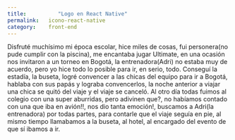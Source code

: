 ```yaml
---
title:  		"Logo en React Native"
permalink: 	 icono-react-native
category:    front-end
---
```


Disfruté muchísimo mi época escolar, hice miles de cosas, fui personera(no pude cumplir con la piscina), me encantaba jugar Ultimate, en una ocasión nos invitaron a un torneo en Bogotá, la entrenadora(Adri) no estaba muy de acuerdo, pero yo hice todo lo posible para ir, en serio, todo. Conseguí la estadía, la buseta, logré convencer a las chicas del equipo para ir a Bogotá, hablaba con sus papás y lograba convencerlos, la noche anterior a viajar una chica se quitó del viaje y el viaje se canceló. Al otro día todas fuimos al colegio con una super aburridas, pero adivinen que?, no habíamos contado con una que iba en avión!!, nos dio tanta emoción!, buscamos a Adri(la entrenadora) por todas partes, para contarle que el viaje seguía en pie, al mismo tiempo llamabamos a la buseta, al hotel, al encargado del evento de que sí ibamos a ir.

